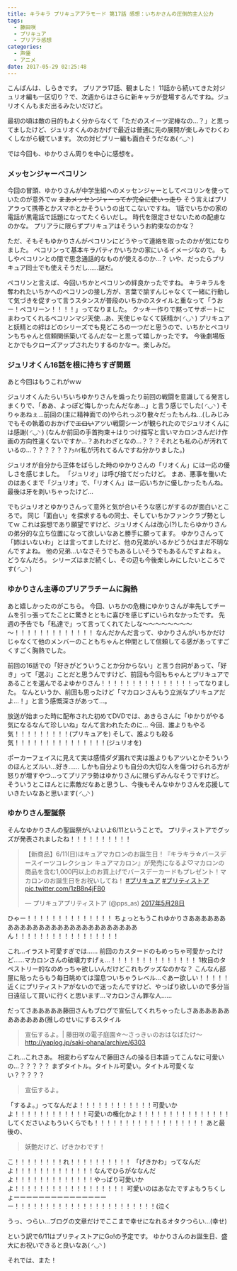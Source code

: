 ```yaml
---
title: キラキラ プリキュアアラモード 第17話 感想：いちかさんの圧倒的主人公力
tags:
  - 藤田咲
  - プリキュア
  - プリアラ感想
categories:
  - 声優
  - アニメ
date: 2017-05-29 02:25:48
---
```


こんばんは、しらきです。
プリアラ17話、観ました！
11話から続いてきた対ジュリオ編も一区切り？で、次週からはさらに新キャラが登場するんですね。ジュリオくんもまだ出るみたいだけど。
<!-- more -->
最初の頃は敵の目的もよく分からなくて「ただのスイーツ泥棒なの…？」と思ってましたけど、ジュリオくんのおかげで最近は普通に先の展開が楽しみでわくわくしながら観ています。
次の対ビブリー編も面白そうだなあ( ◜◡◝ )

では今回も、ゆかりさん周りを中心に感想を。

### メッセンジャーペコリン

今回の冒頭、ゆかりさんが中学生組へのメッセンジャーとしてペコリンを使っていたのが意外でｗ
~~まあメッセンジャーってか完全に使いっ走り~~
そう言えばプリアラって携帯とかスマホとかそういうの出てこないですね。
1話でいちかの家の電話が黒電話で話題になってたくらいだし。
時代を限定させないための配慮なのかな。
プリアラに限らずプリキュアはそういうお約束なのかな？

ただ、そもそもゆかりさんがペコリンにどうやって連絡を取ったのかが気になりました。
ペコリンって基本キラパティかいちかの家にいるイメージなので。
もしやペコリンとの間で思念通話的なものが使えるのか…？
いや、だったらプリキュア同士でも使えそうだし……謎だ。

ペコリンと言えば、今回いちかとペコリンの絆良かったですね。
キラキラルを奪われたいちかへのペコリンの接し方が、言葉で諭すんじゃなくて一緒に行動して気づきを促すって言うスタンスが普段のいちかのスタイルと重なって「うおー！ペコリーン！！！！」ってなりました。
クッキー作りで黙ってサポートにまわってくれるペコリンマジ天使…あ、天使じゃなくて妖精か( ◜◡◝ )
プリキュアと妖精との絆はどのシリーズでも見どころの一つだと思うので、いちかとペコリンもちゃんと信頼関係築いてるんだなーと思って嬉しかったです。
今後劇場版とかでもクローズアップされたりするのかなー。楽しみだ。

### ジュリオくん16話を根に持ちすぎ問題

あと今回はもうこれがｗｗ

ジュリオくんたらいちいちゆかりさんを煽ったり前回の戦闘を意識してる発言しまくりで、「ああ、よっぽど悔しかったんだなあ…」と言う感じでした( ◜◡◝ )
そりゃあねぇ…前回の(主に精神面での)やられっぷり散々だったもんね…(しみじみ
でもその執着のおかげで~~エロい~~アツい戦闘シーンが観られたのでジュリオくんには感謝( ◜◡◝ )
(なんか前回の手首拘束＋はりつけ描写と言いマカロンさんだけ作画の方向性違くないですか…？あれわざとなの…？？？それとも私の心が汚れているの…？？？？？？ｱｯﾊｲ私が汚れてるんですね分かりました。)

ジュリオが自分から正体をばらした時のゆかりさんの「リオくん」には一応の優しさを感じました。
「ジュリオ」は呼び捨てだったけど。
まあ、悪事を働いたのはあくまで「ジュリオ」で、「リオくん」は一応いちかに優しかったもんね。最後は牙を剥いちゃったけど…

でもジュリオとゆかりさんって意外と気が合いそうな感じがするのが面白いところで。
同じ「面白い」を探求するもの同士、そしていちかファンクラブ勢としてｗ
これは妄想であり願望ですけど、ジュリオくんは改心(?)したらゆかりさんの弟分的な立ち位置になって欲しいなあと勝手に願ってます。
ゆかりさんって「姉はいないわ」とは言ってましたけど、他の兄弟がいるかどうかはまだ不明なんですよね。
他の兄弟…いなさそうでもあるしいそうでもあるんですよねぇ。どうなんだろ。
シリーズはまだ続くし、その辺も今後楽しみにしたいところです( ◜◡◝ )

### ゆかりさん主導のプリアラチームに胸熱

あと嬉しかったのがこちら。
今回、いちかの危機にゆかりさんが率先してチームを引っ張ってたことに驚きとともに喜びを感じずにいられなかったです。
先週の予告でも「私達で」って言ってくれてたしな～～～～～～～～～！！！！！！！！！！！！！
なんだかんだ言って、ゆかりさんがいちかだけじゃなくて他のメンバーのこともちゃんと仲間として信頼してる感があってすごくすごく胸熱でした。

前回の16話での「好きがどういうことか分からない」と言う台詞があって、「好き」って「選ぶ」ことだと思うんですけど、前回も今回もちゃんとプリキュアであることを選んでるよゆかりさん！！！！！！！！！！！！！！！ってなりました。
なんというか、前回も思ったけど「マカロンさんもう立派なプリキュアだよ…！」と言う感慨深さがあって…。

放送が始まった時に配布された初めてDVDでは、あきらさんに「ゆかりがやる気になるなんて珍しいね」なんて言われたたのに…
今回、誰よりもやる気！！！！！！！！！(プリキュアを)
そして、誰よりも殺る気！！！！！！！！！！！！！！！(ジュリオを)

ポーカーフェイスに見えて実は感情ダダ漏れで実は誰よりもアツいとかそういうのほんとズルい…好き……
しかも自分よりも自分の大切な人を傷つけられる方が怒りが増すやつ…ってプリアラ勢はゆかりさんに限らずみんなそうですけど。
そういうとこほんとに素敵だなあと思うし、今後もそんなゆかりさんを応援していきたいなあと思います( ◜◡◝ )

### ゆかりさん聖誕祭

そんなゆかりさんの聖誕祭がいよいよ6/11ということで。
プリティストアでグッズが発表されましたね！！！！！！！！！！

<blockquote class="twitter-tweet" data-lang="ja"><p lang="ja" dir="ltr">【新商品】6/11(日)はキュアマカロンのお誕生日！『キラキラ☆バースデースイーツコレクション キュアマカロン』が発売になるよ♡マカロンの商品を含む1,000円以上のお買上げでバースデーカードもプレゼント！マカロンのお誕生日をお祝いしてね！  <a href="https://twitter.com/hashtag/%E3%83%97%E3%83%AA%E3%82%AD%E3%83%A5%E3%82%A2?src=hash">#プリキュア</a> <a href="https://twitter.com/hashtag/%E3%83%97%E3%83%AA%E3%83%86%E3%82%A3%E3%82%B9%E3%83%88%E3%82%A2?src=hash">#プリティストア</a> <a href="https://t.co/1zB8n4jFB0">pic.twitter.com/1zB8n4jFB0</a></p>&mdash; プリキュアプリティストア (@pps_as) <a href="https://twitter.com/pps_as/status/868767731373400064">2017年5月28日</a></blockquote>
<script async src="//platform.twitter.com/widgets.js" charset="utf-8"></script>

ひゃー！！！！！！！！！！！！！！
ちょっともうこれゆかりさあああああああああああああああああああああああああああん！！！！！！！！！！！！！！！！！

これ…イラスト可愛すぎでは……
前回のカスタードのもめっちゃ可愛かったけど……マカロンさんの破壊力すげぇ…！！！！！！！！！！！！！！
1枚目のタペストリー的なのめっちゃ欲しいんだけどこれもグッズなのかな？
こんなん部屋に貼ったらもう毎日眺めては溜息ついちゃうレベル…ぐあー欲しい！！！！！
近くにプリティストアがないので迷ったんですけど、やっぱり欲しいので多分当日遠征して買いに行くと思います…マカロンさん罪な人……

だってさあああああ藤田さんもブログで宣伝してくれちゃったしさああああああああああああ(推しのせいにするスタイル

> 宣伝するよ。| 藤田咲の電子庭園☆～さっきぃのおはなばたけ～
> http://yaplog.jp/saki-ohana/archive/6303

これ…これさあ。
相変わらずなんで藤田さんの操る日本語ってこんなに可愛いの…？？？？？
まずタイトル。タイトル可愛い。タイトル可愛くない？？？？？

> 宣伝するよ。

「するよ。」ってなんだよ！！！！！！！！！！！！可愛いかよ！！！！！！！！！！！！可愛いの権化かよ！！！！！！！！！！！！！！！
してくださいよもういくらでも！！！！！！！！！！！！！！！！！！
あと最後の、

> 妖艶だけど、げきかわです！

こ！！！！！！！！れ！！！！！！！！！！
「げきかわ」ってなんだよ！！！！！！！！！！！！！なんでひらがななんだよ！！！！！！！！！！！！！やっぱり可愛いかよ！！！！！！！！！！！！！！！！！！
可愛いのはあなたですよもうちくしょーーーーーーーーーーーーーーーー！！！！！！！！！！！！！！！！！！！！！！！(泣く

うっ、つらい…ブログの文章だけでここまで幸せになれるオタクつらい…(幸せ)

という訳で6/11はプリティストアにGo!の予定です。
ゆかりさんのお誕生日、盛大にお祝いできると良いなあ( ◜◡◝ )

それでは、また！
